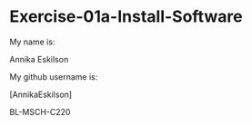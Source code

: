 # Exercise-01a-Install-Software
My name is:

Annika Eskilson

My github username is:

[AnnikaEskilson]

BL-MSCH-C220
